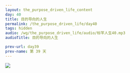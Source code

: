 ```yaml
---
layout: the_purpose_driven_life_content
day: 40
title: 目的导向的人生
permalink: /the_purpose_driven_life/day40
tags: hidden
audio: /wg/the_purpose_driven_life/audio/标竿人生40.mp3
audioTitle: 目的导向的人生

prev-url: day39
prev-name: 第 39 天
---
```




<div class="article-img-wrapper">
  <img src="https://typora-1259024198.cos.ap-beijing.myqcloud.com/wg/the_purpose_driven_life/image/day40_card.jpg">
</div>
